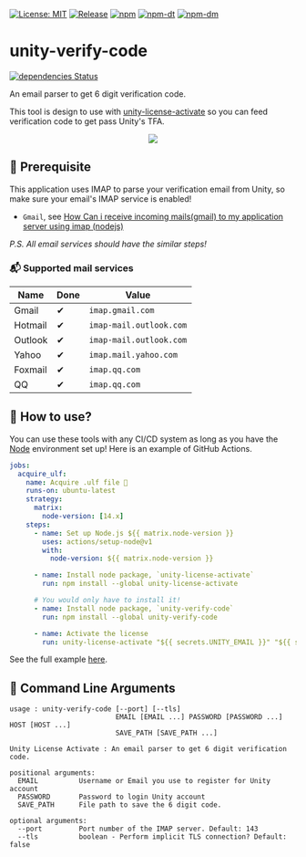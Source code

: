[![License: MIT](https://img.shields.io/badge/License-MIT-green.svg)](https://opensource.org/licenses/MIT)
[![Release](https://img.shields.io/github/tag/jcs090218/unity-verify-code.svg?label=release&logo=github)](https://github.com/jcs090218/unity-verify-code/releases/latest)
[![npm](https://img.shields.io/npm/v/unity-verify-code?logo=npm&color=green)](https://www.npmjs.com/package/unity-verify-code)
[![npm-dt](https://img.shields.io/npm/dt/unity-verify-code.svg)](https://npmcharts.com/compare/unity-verify-code?minimal=true)
[![npm-dm](https://img.shields.io/npm/dm/unity-verify-code.svg)](https://npmcharts.com/compare/unity-verify-code?minimal=true)

# unity-verify-code

[![dependencies Status](https://status.david-dm.org/gh/jcs090218/unity-verify-code.svg)](https://david-dm.org/jcs090218/unity-verify-code)

An email parser to get 6 digit verification code.

This tool is design to use with [unity-license-activate](https://github.com/jcs090218/unity-license-activate)
so you can feed verification code to get pass Unity's TFA.

<p align="center">
  <img src="./etc/tfa.png"/>
</p>

## 💾 Prerequisite

This application uses IMAP to parse your verification email from Unity, so make
sure your email's IMAP service is enabled!

* `Gmail`, see [How Can i receive incoming mails(gmail) to my application server using imap (nodejs)](https://stackoverflow.com/questions/62404008/how-can-i-receive-incoming-mailsgmail-to-my-application-server-using-imap-nod)

*P.S. All email services should have the similar steps!*

### 📬 Supported mail services

| Name    | Done | Value                   |
|---------|------|-------------------------|
| Gmail   | ✔    | `imap.gmail.com`        |
| Hotmail | ✔    | `imap-mail.outlook.com` |
| Outlook | ✔    | `imap-mail.outlook.com` |
| Yahoo   | ✔    | `imap.mail.yahoo.com`   |
| Foxmail | ✔    | `imap.qq.com`           |
| QQ      | ✔    | `imap.qq.com`           |

## 🔨 How to use?

You can use these tools with any CI/CD system as long as you have the [Node](https://nodejs.org/en/)
environment set up! Here is an example of GitHub Actions.

```yml
jobs:
  acquire_ulf:
    name: Acquire .ulf file 🔑
    runs-on: ubuntu-latest
    strategy:
      matrix:
        node-version: [14.x]
    steps:
      - name: Set up Node.js ${{ matrix.node-version }}
        uses: actions/setup-node@v1
        with:
          node-version: ${{ matrix.node-version }}

      - name: Install node package, `unity-license-activate`
        run: npm install --global unity-license-activate

      # You would only have to install it!
      - name: Install node package, `unity-verify-code`
        run: npm install --global unity-verify-code

      - name: Activate the license
        run: unity-license-activate "${{ secrets.UNITY_EMAIL }}" "${{ secrets.UNITY_PASSWORD }}" "${{ needs.request_alf.outputs.alf }}"
```

See the full example [here](https://github.com/jcs090218/JCSUnity/blob/master/.github/workflows/license.yml).

## 📇 Command Line Arguments

```console
usage : unity-verify-code [--port] [--tls]
                          EMAIL [EMAIL ...] PASSWORD [PASSWORD ...] HOST [HOST ...]
                          SAVE_PATH [SAVE_PATH ...]

Unity License Activate : An email parser to get 6 digit verification code.

positional arguments:
  EMAIL          Username or Email you use to register for Unity account
  PASSWORD       Password to login Unity account
  SAVE_PATH      File path to save the 6 digit code.

optional arguments:
  --port         Port number of the IMAP server. Default: 143
  --tls          boolean - Perform implicit TLS connection? Default: false
```
